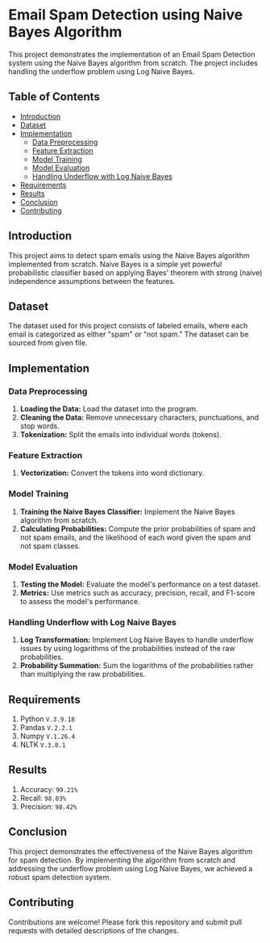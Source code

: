 # Email Spam Detection using Naive Bayes Algorithm

This project demonstrates the implementation of an Email Spam Detection system using the Naive Bayes algorithm from scratch. The project includes handling the underflow problem using Log Naive Bayes.

## Table of Contents
- [Introduction](#introduction)
- [Dataset](#dataset)
- [Implementation](#implementation)
  - [Data Preprocessing](#data-preprocessing)
  - [Feature Extraction](#feature-extraction)
  - [Model Training](#model-training)
  - [Model Evaluation](#model-evaluation)
  - [Handling Underflow with Log Naive Bayes](#handling-underflow-with-log-naive-bayes)
- [Requirements](#requirements)
- [Results](#results)
- [Conclusion](#conclusion)
- [Contributing](#contributing)

## Introduction
This project aims to detect spam emails using the Naive Bayes algorithm implemented from scratch. Naive Bayes is a simple yet powerful probabilistic classifier based on applying Bayes' theorem with strong (naive) independence assumptions between the features.

## Dataset
The dataset used for this project consists of labeled emails, where each email is categorized as either "spam" or "not spam." The dataset can be sourced from given file.

## Implementation
### Data Preprocessing
1. **Loading the Data:** Load the dataset into the program.
2. **Cleaning the Data:** Remove unnecessary characters, punctuations, and stop words.
3. **Tokenization:** Split the emails into individual words (tokens).

### Feature Extraction
1. **Vectorization:** Convert the tokens into word dictionary.

### Model Training
1. **Training the Naive Bayes Classifier:** Implement the Naive Bayes algorithm from scratch.
2. **Calculating Probabilities:** Compute the prior probabilities of spam and not spam emails, and the likelihood of each word given the spam and not spam classes.

### Model Evaluation
1. **Testing the Model:** Evaluate the model's performance on a test dataset.
2. **Metrics:** Use metrics such as accuracy, precision, recall, and F1-score to assess the model's performance.

### Handling Underflow with Log Naive Bayes
1. **Log Transformation:** Implement Log Naive Bayes to handle underflow issues by using logarithms of the probabilities instead of the raw probabilities.
2. **Probability Summation:** Sum the logarithms of the probabilities rather than multiplying the raw probabilities.

## Requirements
1. Python `V.3.9.18`
2. Pandas `V.2.2.1`
3. Numpy `V.1.26.4`
4. NLTK `V.3.8.1`

## Results
1. Accuracy: `99.21%`
2. Recall: `98.03%`
3. Precision: `98.42%`

## Conclusion
This project demonstrates the effectiveness of the Naive Bayes algorithm for spam detection. By implementing the algorithm from scratch and addressing the underflow problem using Log Naive Bayes, we achieved a robust spam detection system.

## Contributing
Contributions are welcome! Please fork this repository and submit pull requests with detailed descriptions of the changes.
